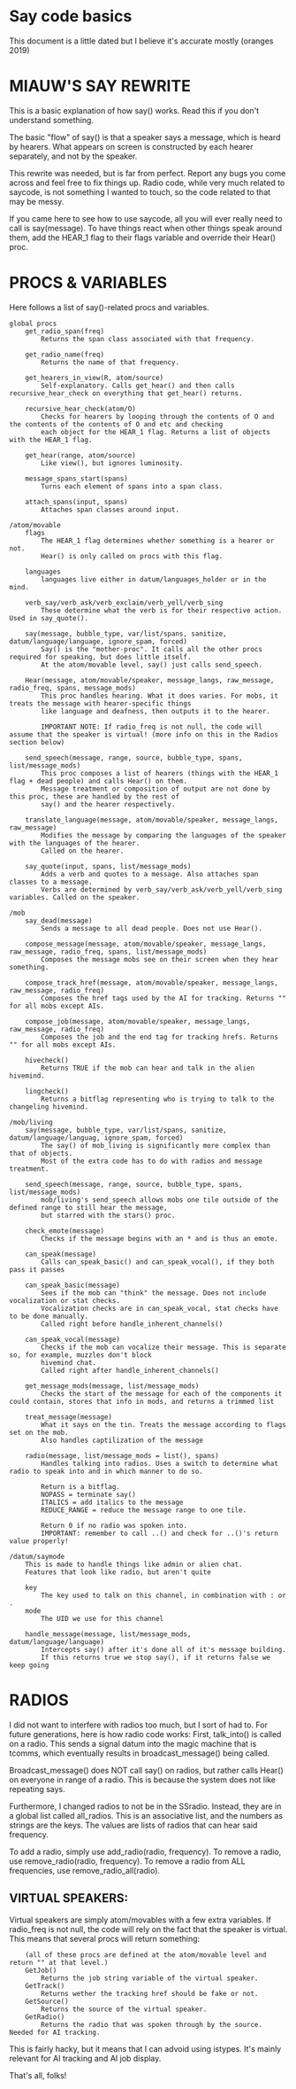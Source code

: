 # Say code basics

This document is a little dated but I believe it's accurate mostly (oranges 2019)
# MIAUW'S SAY REWRITE

This is a basic explanation of how say() works. Read this if you don't understand something.

The basic "flow" of say() is that a speaker says a message, which is heard by hearers. What appears on screen
is constructed by each hearer separately, and not by the speaker.

This rewrite was needed, but is far from perfect. Report any bugs you come across and feel free to fix things up.
Radio code, while very much related to saycode, is not something I wanted to touch, so the code related to that may be messy.

If you came here to see how to use saycode, all you will ever really need to call is say(message).
To have things react when other things speak around them, add the HEAR_1 flag to their flags variable and
override their Hear() proc.

# PROCS & VARIABLES
Here follows a list of say()-related procs and variables.
```
global procs
	get_radio_span(freq)
		Returns the span class associated with that frequency.

	get_radio_name(freq)
		Returns the name of that frequency.

	get_hearers_in_view(R, atom/source)
		Self-explanatory. Calls get_hear() and then calls recursive_hear_check on everything that get_hear() returns.

	recursive_hear_check(atom/O)
		Checks for hearers by looping through the contents of O and the contents of the contents of O and etc and checking
		each object for the HEAR_1 flag. Returns a list of objects with the HEAR_1 flag.

	get_hear(range, atom/source)
		Like view(), but ignores luminosity.

	message_spans_start(spans)
		Turns each element of spans into a span class.

	attach_spans(input, spans)
		Attaches span classes around input.

/atom/movable
	flags
		The HEAR_1 flag determines whether something is a hearer or not.
		Hear() is only called on procs with this flag.

	languages
		languages live either in datum/languages_holder or in the mind.

	verb_say/verb_ask/verb_exclaim/verb_yell/verb_sing
		These determine what the verb is for their respective action. Used in say_quote().

	say(message, bubble_type, var/list/spans, sanitize, datum/language/language, ignore_spam, forced)
		Say() is the "mother-proc". It calls all the other procs required for speaking, but does little itself.
		At the atom/movable level, say() just calls send_speech.

	Hear(message, atom/movable/speaker, message_langs, raw_message, radio_freq, spans, message_mods)
		This proc handles hearing. What it does varies. For mobs, it treats the message with hearer-specific things
		like language and deafness, then outputs it to the hearer.

		IMPORTANT NOTE: If radio_freq is not null, the code will assume that the speaker is virtual! (more info on this in the Radios section below)

	send_speech(message, range, source, bubble_type, spans, list/message_mods)
		This proc composes a list of hearers (things with the HEAR_1 flag + dead people) and calls Hear() on them.
		Message treatment or composition of output are not done by this proc, these are handled by the rest of
		say() and the hearer respectively.

	translate_language(message, atom/movable/speaker, message_langs, raw_message)
		Modifies the message by comparing the languages of the speaker with the languages of the hearer.
		Called on the hearer.

	say_quote(input, spans, list/message_mods)
		Adds a verb and quotes to a message. Also attaches span classes to a message.
        Verbs are determined by verb_say/verb_ask/verb_yell/verb_sing variables. Called on the speaker.

/mob
	say_dead(message)
		Sends a message to all dead people. Does not use Hear().

	compose_message(message, atom/movable/speaker, message_langs, raw_message, radio_freq, spans, list/message_mods)
		Composes the message mobs see on their screen when they hear something.

	compose_track_href(message, atom/movable/speaker, message_langs, raw_message, radio_freq)
		Composes the href tags used by the AI for tracking. Returns "" for all mobs except AIs.

	compose_job(message, atom/movable/speaker, message_langs, raw_message, radio_freq)
		Composes the job and the end tag for tracking hrefs. Returns "" for all mobs except AIs.

	hivecheck()
		Returns TRUE if the mob can hear and talk in the alien hivemind.

	lingcheck()
		Returns a bitflag representing who is trying to talk to the changeling hivemind.

/mob/living
	say(message, bubble_type, var/list/spans, sanitize, datum/language/languag, ignore_spam, forced)
		The say() of mob_living is significantly more complex than that of objects.
		Most of the extra code has to do with radios and message treatment.

	send_speech(message, range, source, bubble_type, spans, list/message_mods)
		mob/living's send_speech allows mobs one tile outside of the defined range to still hear the message,
		but starred with the stars() proc.

	check_emote(message)
		Checks if the message begins with an * and is thus an emote.

	can_speak(message)
		Calls can_speak_basic() and can_speak_vocal(), if they both pass it passes

	can_speak_basic(message)
		Sees if the mob can "think" the message. Does not include vocalization or stat checks.
		Vocalization checks are in can_speak_vocal, stat checks have to be done manually.
		Called right before handle_inherent_channels()

	can_speak_vocal(message)
		Checks if the mob can vocalize their message. This is separate so, for example, muzzles don't block
		hivemind chat.
		Called right after handle_inherent_channels()

	get_message_mods(message, list/message_mods)
		Checks the start of the message for each of the components it could contain, stores that info in mods, and returns a trimmed list

	treat_message(message)
		What it says on the tin. Treats the message according to flags set on the mob.
		Also handles captilization of the message

	radio(message, list/message_mods = list(), spans)
		Handles talking into radios. Uses a switch to determine what radio to speak into and in which manner to do so.

		Return is a bitflag.
		NOPASS = terminate say()
		ITALICS = add italics to the message
		REDUCE_RANGE = reduce the message range to one tile.

		Return 0 if no radio was spoken into.
		IMPORTANT: remember to call ..() and check for ..()'s return value properly!

/datum/saymode
	This is made to handle things like admin or alien chat.
	Features that look like radio, but aren't quite

	key
		The key used to talk on this channel, in combination with : or .
	mode
		The UID we use for this channel

	handle_message(message, list/message_mods, datum/language/language)
		Intercepts say() after it's done all of it's message building.
		If this returns true we stop say(), if it returns false we keep going
```
# RADIOS

I did not want to interfere with radios too much, but I sort of had to.
For future generations, here is how radio code works:
First, talk_into() is called on a radio. This sends a signal datum into the magic machine that is tcomms, which
eventually results in broadcast_message() being called.

Broadcast_message() does NOT call say() on radios, but rather calls Hear() on everyone in range of a radio.
This is because the system does not like repeating says.

Furthermore, I changed radios to not be in the SSradio. Instead, they are in a global list called all_radios.
This is an associative list, and the numbers as strings are the keys. The values are lists of radios that can hear said frequency.

To add a radio, simply use add_radio(radio, frequency). To remove a radio, use remove_radio(radio, frequency).
To remove a radio from ALL frequencies, use remove_radio_all(radio).

## VIRTUAL SPEAKERS:
Virtual speakers are simply atom/movables with a few extra variables.
If radio_freq is not null, the code will rely on the fact that the speaker is virtual. This means that several procs will return something:
```
	(all of these procs are defined at the atom/movable level and return "" at that level.)
	GetJob()
		Returns the job string variable of the virtual speaker.
	GetTrack()
		Returns wether the tracking href should be fake or not.
	GetSource()
		Returns the source of the virtual speaker.
	GetRadio()
		Returns the radio that was spoken through by the source. Needed for AI tracking.
```
This is fairly hacky, but it means that I can advoid using istypes. It's mainly relevant for AI tracking and AI job display.

That's all, folks!

